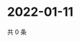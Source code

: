 # 2022-01-11

共 0 条

<!-- BEGIN WEIBO -->
<!-- 最后更新时间 Tue Jan 11 2022 06:07:43 GMT+0800 (China Standard Time) -->

<!-- END WEIBO -->
